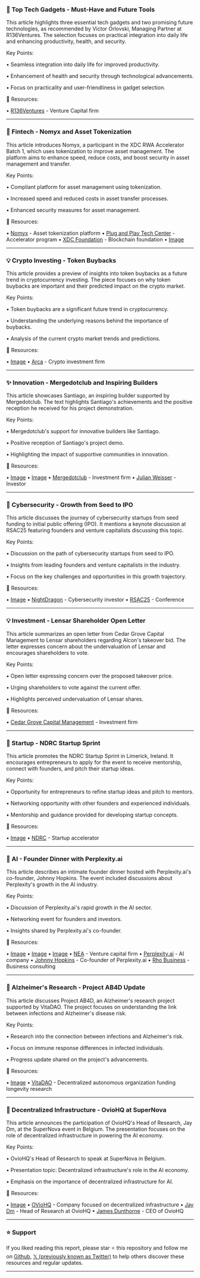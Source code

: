 ### 🚀 Top Tech Gadgets - Must-Have and Future Tools

This article highlights three essential tech gadgets and two promising future technologies, as recommended by Victor Orlovski, Managing Partner at R136Ventures.  The selection focuses on practical integration into daily life and enhancing productivity, health, and security.


Key Points:

• Seamless integration into daily life for improved productivity.


• Enhancement of health and security through technological advancements.


• Focus on practicality and user-friendliness in gadget selection.


🔗 Resources:

• [R136Ventures](https://x.com/R136Ventures) - Venture Capital firm


---

### 🤖 Fintech - Nomyx and Asset Tokenization

This article introduces Nomyx, a participant in the XDC RWA Accelerator Batch 1, which uses tokenization to improve asset management.  The platform aims to enhance speed, reduce costs, and boost security in asset management and transfer.


Key Points:

• Compliant platform for asset management using tokenization.


• Increased speed and reduced costs in asset transfer processes.


• Enhanced security measures for asset management.


🔗 Resources:

• [Nomyx](https://x.com/nomyxio) - Asset tokenization platform
• [Plug and Play Tech Center](https://x.com/PlugandPlayTC) - Accelerator program
• [XDC Foundation](https://x.com/XDCFoundation) - Blockchain foundation
• [Image](https://pbs.twimg.com/media/Gm1wNiVW4AAT78I?format=jpg&name=small)


---

### 💡 Crypto Investing - Token Buybacks

This article provides a preview of insights into token buybacks as a future trend in cryptocurrency investing.  The piece focuses on why token buybacks are important and their predicted impact on the crypto market.


Key Points:

• Token buybacks are a significant future trend in cryptocurrency.


• Understanding the underlying reasons behind the importance of buybacks.


• Analysis of the current crypto market trends and predictions.


🔗 Resources:

• [Image](https://pbs.twimg.com/media/Gm1HztfWEAANMdj?format=png&name=small)
• [Arca](https://x.com/arca) - Crypto investment firm


---

### ✨ Innovation -  Mergedotclub and Inspiring Builders

This article showcases Santiago, an inspiring builder supported by Mergedotclub.  The text highlights Santiago's achievements and the positive reception he received for his project demonstration.


Key Points:

• Mergedotclub's support for innovative builders like Santiago.


•  Positive reception of Santiago's project demo.


•  Highlighting the impact of supportive communities in innovation.


🔗 Resources:

• [Image](https://pbs.twimg.com/media/Gmrd9D4WwAABsMi?format=jpg&name=small)
• [Image](https://pbs.twimg.com/media/GmrPw8gW0AAWTa1?format=jpg&name=240x240)
• [Mergedotclub](https://x.com/mergedotclub) - Investment firm
• [Julian Weisser](https://x.com/julianweisser) - Investor


---

### 🤖 Cybersecurity - Growth from Seed to IPO

This article discusses the journey of cybersecurity startups from seed funding to initial public offering (IPO).  It mentions a keynote discussion at RSAC25 featuring founders and venture capitalists discussing this topic.


Key Points:

•  Discussion on the path of cybersecurity startups from seed to IPO.


•  Insights from leading founders and venture capitalists in the industry.


•  Focus on the key challenges and opportunities in this growth trajectory.



🔗 Resources:

• [Image](https://pbs.twimg.com/media/Gm0ox3ZbYAAh9sq?format=jpg&name=small)
• [NightDragon](https://x.com/nightdragon) - Cybersecurity investor
• [RSAC25](https://path.rsaconference.com/flow/rsac/us25/FullAgenda/page/catalog/session/1727724178585001hb1M) - Conference


---

### 💡 Investment - Lensar Shareholder Open Letter

This article summarizes an open letter from Cedar Grove Capital Management to Lensar shareholders regarding Alcon's takeover bid. The letter expresses concern about the undervaluation of Lensar and encourages shareholders to vote.


Key Points:

• Open letter expressing concern over the proposed takeover price.


• Urging shareholders to vote against the current offer.


• Highlights perceived undervaluation of Lensar shares.


🔗 Resources:

• [Cedar Grove Capital Management](https://x.com/cedargrovecm) - Investment firm


---

### 🚀 Startup - NDRC Startup Sprint

This article promotes the NDRC Startup Sprint in Limerick, Ireland. It encourages entrepreneurs to apply for the event to receive mentorship, connect with founders, and pitch their startup ideas.


Key Points:

• Opportunity for entrepreneurs to refine startup ideas and pitch to mentors.


• Networking opportunity with other founders and experienced individuals.


•  Mentorship and guidance provided for developing startup concepts.


🔗 Resources:

• [Image](https://pbs.twimg.com/amplify_video_thumb/1904200919857741824/img/WVWOtmg_DZSos5Ih.jpg)
• [NDRC](https://x.com/NDRC_hq) -  Startup accelerator


---

### 🤖 AI - Founder Dinner with Perplexity.ai

This article describes an intimate founder dinner hosted with Perplexity.ai's co-founder, Johnny Hopkins.  The event included discussions about Perplexity's growth in the AI industry.


Key Points:

•  Discussion of Perplexity.ai's rapid growth in the AI sector.


•  Networking event for founders and investors.


•  Insights shared by Perplexity.ai's co-founder.


🔗 Resources:

• [Image](https://pbs.twimg.com/media/Gmz51bvb0AAKI9Z?format=jpg&name=small)
• [Image](https://pbs.twimg.com/media/Gmz52NaaEAAIwtA?format=jpg&name=small)
• [Image](https://pbs.twimg.com/media/Gmz526YXoAA1j_A?format=jpg&name=360x360)
• [NEA](https://x.com/NEA) - Venture capital firm
• [Perplexity.ai](https://x.com/perplexity_ai) - AI company
• [Johnny Hopkins](https://x.com/randomjohnnyh) - Co-founder of Perplexity.ai
• [Rho Business](https://x.com/rhobusiness) - Business consulting


---

### 🤖 Alzheimer's Research - Project AB4D Update

This article discusses Project AB4D, an Alzheimer's research project supported by VitaDAO. The project focuses on understanding the link between infections and Alzheimer's disease risk.


Key Points:

• Research into the connection between infections and Alzheimer's risk.


• Focus on immune response differences in infected individuals.


• Progress update shared on the project's advancements.



🔗 Resources:

• [Image](https://pbs.twimg.com/media/GmlYkkFW8AAqY2w?format=jpg&name=small)
• [VitaDAO](https://x.com/vita_dao) - Decentralized autonomous organization funding longevity research


---

### 🤖 Decentralized Infrastructure - OvioHQ at SuperNova

This article announces the participation of OvioHQ's Head of Research, Jay Dm, at the SuperNova event in Belgium.  The presentation focuses on the role of decentralized infrastructure in powering the AI economy.


Key Points:

• OvioHQ's Head of Research to speak at SuperNova in Belgium.


• Presentation topic: Decentralized infrastructure's role in the AI economy.


•  Emphasis on the importance of decentralized infrastructure for AI.



🔗 Resources:

• [Image](https://pbs.twimg.com/media/Gm0IAXwXIAAoKSz?format=jpg&name=small)
• [OVioHQ](https://x.com/OVioHQ) -  Company focused on decentralized infrastructure
• [Jay Dm](https://x.com/Jjay_dm) - Head of Research at OvioHQ
• [James Dunthorne](https://x.com/james_dunthorne) - CEO of OvioHQ


---

### ⭐️ Support

If you liked reading this report, please star ⭐️ this repository and follow me on [Github](https://github.com/Drix10), [𝕏 (previously known as Twitter)](https://x.com/DRIX_10_) to help others discover these resources and regular updates.

---